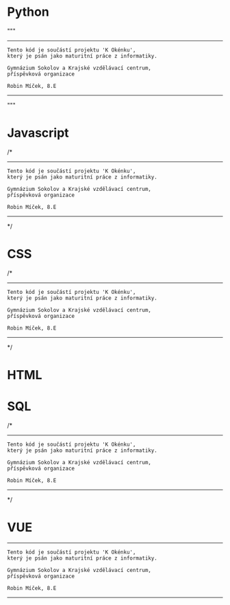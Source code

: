 # Python
"""
********************************************************

    Tento kód je součástí projektu 'K Okénku',
    který je psán jako maturitní práce z informatiky.

    Gymnázium Sokolov a Krajské vzdělávací centrum,
    příspěvková organizace

    Robin Míček, 8.E

********************************************************
"""


# Javascript
/*
********************************************************

    Tento kód je součástí projektu 'K Okénku',
    který je psán jako maturitní práce z informatiky.

    Gymnázium Sokolov a Krajské vzdělávací centrum,
    příspěvková organizace

    Robin Míček, 8.E

********************************************************
*/


# CSS
/*
********************************************************

    Tento kód je součástí projektu 'K Okénku',
    který je psán jako maturitní práce z informatiky.

    Gymnázium Sokolov a Krajské vzdělávací centrum,
    příspěvková organizace

    Robin Míček, 8.E

********************************************************
*/


# HTML
<!--
********************************************************

    Tento kód je součástí projektu 'K Okénku',
    který je psán jako maturitní práce z informatiky.

    Gymnázium Sokolov a Krajské vzdělávací centrum,
    příspěvková organizace

    Robin Míček, 8.E

********************************************************
-->


# SQL
/*
********************************************************

    Tento kód je součástí projektu 'K Okénku',
    který je psán jako maturitní práce z informatiky.

    Gymnázium Sokolov a Krajské vzdělávací centrum,
    příspěvková organizace

    Robin Míček, 8.E

********************************************************
*/


# VUE
********************************************************

    Tento kód je součástí projektu 'K Okénku',
    který je psán jako maturitní práce z informatiky.

    Gymnázium Sokolov a Krajské vzdělávací centrum,
    příspěvková organizace

    Robin Míček, 8.E

********************************************************